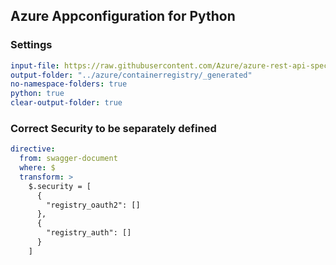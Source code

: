 ## Azure Appconfiguration for Python

### Settings
``` yaml
input-file: https://raw.githubusercontent.com/Azure/azure-rest-api-specs/f7df590c111a56f04794d229ef7f7a598b294fdf/specification/containerregistry/data-plane/Azure.ContainerRegistry/preview/2019-08-15-preview/containerregistry.json
output-folder: "../azure/containerregistry/_generated"
no-namespace-folders: true
python: true
clear-output-folder: true
```


### Correct Security to be separately defined

``` yaml
directive:
  from: swagger-document
  where: $
  transform: >
    $.security = [
      {
        "registry_oauth2": []
      },
      {
        "registry_auth": []
      }
    ]
```
